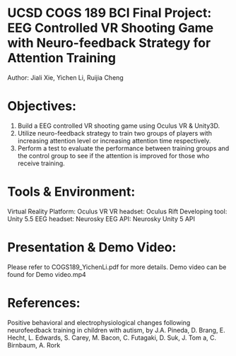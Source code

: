 UCSD COGS 189 BCI Final Project: EEG Controlled VR Shooting Game with Neuro-feedback Strategy for Attention Training
=======================================================

Author: Jiali Xie, Yichen Li, Ruijia Cheng


Objectives:
=======================================================

1. Build a EEG controlled VR shooting game using Oculus VR & Unity3D.
2. Utilize neuro-feedback strategy to train two groups of players with increasing
attention level or increasing attention time respectively.
3. Perform a test to evaluate the performance between training groups and the control group to see if the attention is improved for those who receive training.


Tools & Environment:
=======================================================

Virtual Reality Platform: Oculus VR 
VR headset: Oculus Rift 
Developing tool: Unity 5.5
EEG headset: Neurosky
EEG API: Neurosky Unity 5 API


Presentation & Demo Video:
=======================================================
Please refer to COGS189_YichenLi.pdf for more details. Demo video can be found for Demo video.mp4


References:
=======================================================

Positive behavioral and electrophysiological changes following neurofeedback training in children with autism, by J.A. Pineda, D. Brang, E. Hecht, L. Edwards, S. Carey, M. Bacon, C. Futagaki, D. Suk, J. Tom a, C. Birnbaum, A. Rork
